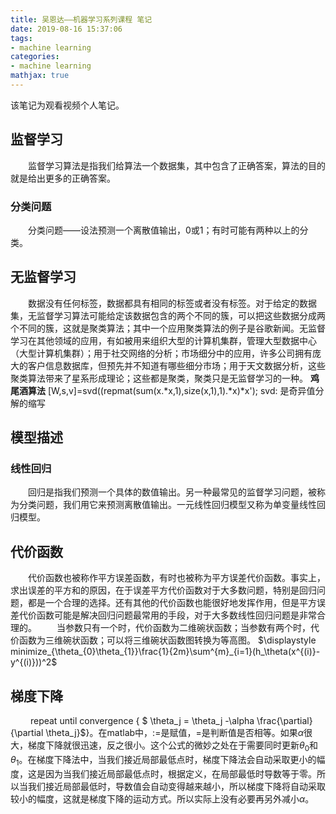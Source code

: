 ```yaml
---
title: 吴恩达——机器学习系列课程 笔记
date: 2019-08-16 15:37:06
tags:
- machine learning
categories:
- machine learning
mathjax: true
---
```


该笔记为观看视频个人笔记。

## 监督学习
&emsp;&emsp;监督学习算法是指我们给算法一个数据集，其中包含了正确答案，算法的目的就是给出更多的正确答案。

### 分类问题
&emsp;&emsp;分类问题——设法预测一个离散值输出，0或1；有时可能有两种以上的分类。

## 无监督学习
&emsp;&emsp;数据没有任何标签，数据都具有相同的标签或者没有标签。对于给定的数据集，无监督学习算法可能给定该数据包含的两个不同的簇，可以把这些数据分成两个不同的簇，这就是聚类算法；其中一个应用聚类算法的例子是谷歌新闻。无监督学习在其他领域的应用，有如被用来组织大型的计算机集群，管理大型数据中心（大型计算机集群）；用于社交网络的分析；市场细分中的应用，许多公司拥有庞大的客户信息数据库，但预先并不知道有哪些细分市场；用于天文数据分析，这些聚类算法带来了星系形成理论；这些都是聚类，聚类只是无监督学习的一种。 
**鸡尾酒算法**
[W,s,v]=svd((repmat(sum(x.*x,1),size(x,1),1).*x)*x');
svd: 是奇异值分解的缩写

## 模型描述
### 线性回归
&emsp;&emsp;回归是指我们预测一个具体的数值输出。另一种最常见的监督学习问题，被称为分类问题，我们用它来预测离散值输出。一元线性回归模型又称为单变量线性回归模型。

## 代价函数
&emsp;&emsp;代价函数也被称作平方误差函数，有时也被称为平方误差代价函数。事实上，求出误差的平方和的原因，在于误差平方代价函数对于大多数问题，特别是回归问题，都是一个合理的选择。还有其他的代价函数也能很好地发挥作用，但是平方误差代价函数可能是解决回归问题最常用的手段，对于大多数线性回归问题是非常合理的。
&emsp;&emsp;当参数只有一个时，代价函数为二维碗状函数；当参数有两个时，代价函数为三维碗状函数；可以将三维碗状函数图转换为等高图。
$\displaystyle minimize_{\theta_{0}\theta_{1}}\frac{1}{2m}\sum^{m}_{i=1}(h_\theta(x^{(i)}-y^{(i)}))^2$

## 梯度下降
&emsp;&emsp; repeat until convergence { $ \theta_j = \theta_j -\alpha \frac{\partial}{\partial \theta_j}$}。在matlab中，$:=$是赋值，$=$是判断值是否相等。如果$\alpha$很大，梯度下降就很迅速，反之很小。这个公式的微妙之处在于需要同时更新$\theta_0$和$\theta_1$。在梯度下降法中，当我们接近局部最低点时，梯度下降法会自动采取更小的幅度，这是因为当我们接近局部最低点时，根据定义，在局部最低时导数等于零。所以当我们接近局部最低时，导数值会自动变得越来越小，所以梯度下降将自动采取较小的幅度，这就是梯度下降的运动方式。所以实际上没有必要再另外减小$\alpha$。